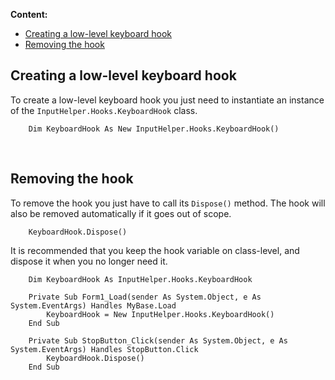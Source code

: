 **Content:**  
 - [Creating a low-level keyboard hook](#creating-a-low-level-keyboard-hook)
 - [Removing the hook](#removing-the-hook)

## Creating a low-level keyboard hook ##

To create a low-level keyboard hook you just need to instantiate an instance of the `InputHelper.Hooks.KeyboardHook` class. 

```vb.net
    Dim KeyboardHook As New InputHelper.Hooks.KeyboardHook()
```

<br/>

## Removing the hook ##

To remove the hook you just have to call its `Dispose()` method. The hook will also be removed automatically if it goes out of scope.

```vb.net
    KeyboardHook.Dispose()
```

It is recommended that you keep the hook variable on class-level, and dispose it when you no longer need it.

```vb.net
    Dim KeyboardHook As InputHelper.Hooks.KeyboardHook

    Private Sub Form1_Load(sender As System.Object, e As System.EventArgs) Handles MyBase.Load
        KeyboardHook = New InputHelper.Hooks.KeyboardHook()
    End Sub

    Private Sub StopButton_Click(sender As System.Object, e As System.EventArgs) Handles StopButton.Click
        KeyboardHook.Dispose()
    End Sub
```